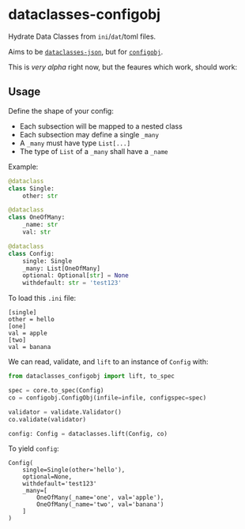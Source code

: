 # dataclasses-configobj

Hydrate Data Classes from `ini`/`dat`/toml files.

Aims to be [`dataclasses-json`](https://github.com/lidatong/dataclasses-json), but for [`configobj`](https://github.com/DiffSK/configobj).

This is _very alpha_ right now, but the feaures which work, should work:

## Usage

Define the shape of your config:

* Each subsection will be mapped to a nested class
* Each subsection may define a single `_many`
* A `_many` must have type `List[...]`
* The type of `List` of a `_many` shall have a `_name`

Example:

```python
@dataclass
class Single:
    other: str

@dataclass
class OneOfMany:
    _name: str
    val: str

@dataclass
class Config:
    single: Single
    _many: List[OneOfMany]
    optional: Optional[str] = None
    withdefault: str = 'test123'
```

To load this `.ini` file:

```
[single]
other = hello
[one]
val = apple
[two]
val = banana
```

We can read, validate, and `lift` to an instance of `Config` with:

```python
from dataclasses_configobj import lift, to_spec

spec = core.to_spec(Config)
co = configobj.ConfigObj(infile=infile, configspec=spec)

validator = validate.Validator()
co.validate(validator)

config: Config = dataclasses.lift(Config, co)
```

To yield `config`:
```
Config(
    single=Single(other='hello'),
    optional=None,
    withdefault='test123'
    _many=[
        OneOfMany(_name='one', val='apple'),
        OneOfMany(_name='two', val='banana')
    ]
)